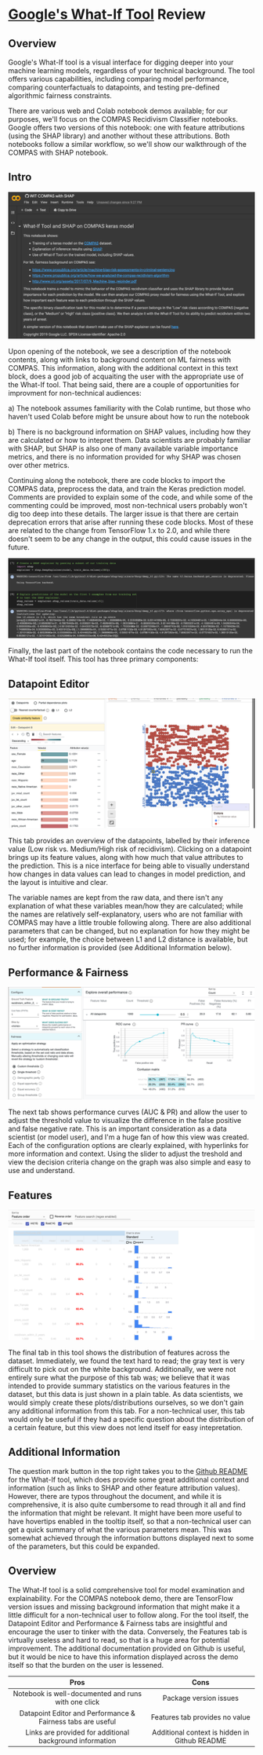 # [Google's What-If Tool](https://pair-code.github.io/what-if-tool/#demo-panel-all) Review

## Overview 
Google's What-If tool is a visual interface for digging deeper into your machine learning models, regardless of your technical background. The tool offers various capabilities, including comparing model performance, comparing counterfactuals to datapoints, and testing pre-defined algorithmic fairness constraints. 

There are various web and Colab notebook demos available; for our purposes, we'll focus on the COMPAS Recidivism Classifier notebooks. Google offers two versions of this notebook: one with feature attributions (using the SHAP library) and another without these attributions. Both notebooks follow a similar workflow, so we'll show our walkthrough of the COMPAS with SHAP notebook.

## Intro
![What-If Top](/images/whatif_1.png)

Upon opening of the notebook, we see a description of the notebook contents, along with links to background content on ML fairness with COMPAS. This information, along with the additional context in this text block, does a good job of acquaiting the user with the appropriate use of the What-If tool. That being said, there are a couple of opportunities for improvment for non-technical audiences: 

a) The notebook assumes familiarity with the Colab runtime, but those who haven't used Colab before might be unsure about how to run the notebook

b) There is no background information on SHAP values, including how they are calculated or how to intepret them. Data scientists are probably familiar with SHAP, but SHAP is also one of many available variable importance metrics, and there is no information provided for why SHAP was chosen over other metrics.

Continuing along the notebook, there are code blocks to import the COMPAS data, preprocess the data, and train the Keras prediction model. Comments are provided to explain some of the code, and while some of the commenting could be improved, most non-technical users probably won't dig too deep into these details. The larger issue is that there are certain deprecation errors that arise after running these code blocks. Most of these are related to the change from TensorFlow 1.x to 2.0, and while there doesn't seem to be any change in the output, this could cause issues in the future. 

![What-If Code](/images/whatif_2.png)

Finally, the last part of the notebook contains the code necessary to run the What-If tool itself. This tool has three primary components:

## Datapoint Editor
![What-If Datapoint Editor](/images/whatif_3.png)

This tab provides an overview of the datapoints, labelled by their inference value (Low risk vs. Medium/High risk of recidivism). Clicking on a datapoint brings up its feature values, along with how much that value attributes to the prediction. This is a nice interface for being able to visually understand how changes in data values can lead to changes in model prediction, and the layout is intuitive and clear. 

The variable names are kept from the raw data, and there isn't any explanation of what these variables mean/how they are calculated; while the names are relatively self-explanatory, users who are not familiar with COMPAS may have a little trouble following along. There are also additional parameters that can be changed, but no explanation for how they might be used; for example, the choice between L1 and L2 distance is available, but no further information is provided (see Additional Information below). 

## Performance & Fairness
![What-If Performance & Fairness](/images/whatif_4.png)

The next tab shows performance curves (AUC & PR) and allow the user to adjust the threshold value to visualize the difference in the false positive and false negative rate. This is an important consideration as a data scientist (or model user), and I'm a huge fan of how this view was created. Each of the configuration options are clearly explained, with hyperlinks for more information and context. Using the slider to adjust the treshold and view the decision criteria change on the graph was also simple and easy to use and understand. 

## Features
![What-If Features](/images/whatif_5.png)

The final tab in this tool shows the distribution of features across the dataset. Immediately, we found the text hard to read; the gray text is very difficult to pick out on the white background. Additionally, we were not entirely sure what the purpose of this tab was; we believe that it was intended to provide summary statistics on the various features in the dataset, but this data is just shown in a plain table. As data scientists, we would simply create these plots/distributions ourselves, so we don't gain any additional information from this tab. For a non-technical user, this tab would only be useful if they had a specific question about the distribution of a certain feature, but this view does not lend itself for easy intepretation.


## Additional Information
The question mark button in the top right takes you to the [Github README](https://github.com/PAIR-code/what-if-tool/blob/master/README.md) for the What-If tool, which does provide some great additional context and information (such as links to SHAP and other feature attribution values). However, there are typos throughout the document, and while it is comprehensive, it is also quite cumbersome to read through it all and find the information that might be relevant. It might have been more useful to have hovertips enabled in the tooltip itself, so that a non-technical user can get a quick summary of what the various parameters mean. This was somewhat achieved through the information buttons displayed next to some of the parameters, but this could be expanded.

## Overview
The What-If tool is a solid comprehensive tool for model examination and explainability. For the COMPAS notebook demo, there are TensorFlow version issues and missing background information that might make it a little difficult for a non-technical user to follow along. For the tool itself, the Datapoint Editor and Performance & Fairness tabs are insightful and encourage the user to tinker with the data. Conversely, the Features tab is virtually useless and hard to read, so that is a huge area for potential improvement. The additional documentation provided on Github is useful, but it would be nice to have this information displayed across the demo itself so that the burden on the user is lessened.

|     Pros                                                    |     Cons                                          |
|     :---:                                                   |     :---:                                         |
| Notebook is well-documented and runs with one click         | Package version issues                            |
| Datapoint Editor and Performance & Fairness tabs are useful | Features tab provides no value                    |
| Links are provided for additional background information    | Additional context is hidden in Github README     |
